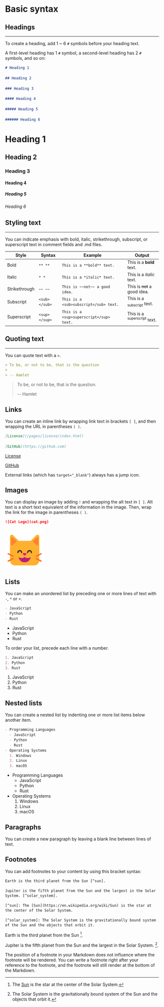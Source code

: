 # Basic syntax

## Headings

---

To create a heading, add 1 ~ 6 `#` symbols before your heading text.

A first-level heading has 1 `#` symbol, a second-level heading has 2 `#` symbols, and so on:

```markdown
# Heading 1

## Heading 2

### Heading 3

#### Heading 4

##### Heading 5

###### Heading 6
```

# Heading 1

## Heading 2

### Heading 3

#### Heading 4

##### Heading 5

###### Heading 6

## Styling text

---

You can indicate emphasis with bold, italic, strikethrough, subscript, or superscript text in comment fields and .md files.

| Style         | Syntax         | Example                                  | Output                                 |
|---------------|----------------|------------------------------------------|----------------------------------------|
| Bold          | `** **`        | `This is a **bold** text.`               | This is a **bold** text.               |
| Italic        | `* *`          | `This is a *italic* text.`               | This is a *italic* text.               |
| Strikethrough | `~~ ~~`        | `This is ~~not~~ a good idea.`           | This is ~~not~~ a good idea.           |
| Subscript     | `<sub> </sub>` | `This is a <sub>subscript</sub> text.`   | This is a <sub>subscript</sub> text.   |
| Superscript   | `<sup> </sup>` | `This is a <sup>superscript</sup> text.` | This is a <sup>superscript</sup> text. |

## Quoting text

---

You can quote text with a `>`.

```markdown
> To be, or not to be, that is the question
> 
> -- Hamlet
```

> To be, or not to be, that is the question.
> 
> -- Hamlet

## Links

You can create an inline link by wrapping link text in brackets `[ ]`, and then wrapping the URL in parentheses `( )`.

```markdown
[License](/pages/license/index.html)

[GitHub](https://github.com)
```

[License](/pages/license/index.html)

[GitHub](https://github.com)

External links (which has `target="_blank"`) always has a jump icon.

## Images

You can display an image by adding `!` and wrapping the alt text in `[ ]`. Alt text is a short text equivalent of the information in the image. Then, wrap the link for the image in parentheses `( )`.

```markdown
![Cat Logo](cat.png)
```

![Cat Logo](cat.png)

## Lists

You can make an unordered list by preceding one or more lines of text with `-`, `*` or `+`.

```markdown
- JavaScript
- Python
- Rust
```

- JavaScript
- Python
- Rust

To order your list, precede each line with a number.

```markdown
1. JavaScript
2. Python
3. Rust
```

1. JavaScript
2. Python
3. Rust

## Nested lists

You can create a nested list by indenting one or more list items below another item.

```markdown
- Programming Languages
  - JavaScript
  - Python
  - Rust
- Operating Systems
  1. Windows
  2. Linux
  3. macOS
```

- Programming Languages
  - JavaScript
  - Python
  - Rust
- Operating Systems
  1. Windows
  2. Linux
  3. macOS

## Paragraphs

You can create a new paragraph by leaving a blank line between lines of text.

## Footnotes

You can add footnotes to your content by using this bracket syntax:

```text
Earth is the third planet from the Sun [^sun].

Jupiter is the fifth planet from the Sun and the largest in the Solar System. [^solar_system].

[^sun]: The [Sun](https://en.wikipedia.org/wiki/Sun) is the star at the center of the Solar System.

[^solar_system]: The Solar System is the gravitationally bound system of the Sun and the objects that orbit it.
```

Earth is the third planet from the Sun [^sun].

Jupiter is the fifth planet from the Sun and the largest in the Solar System. [^solar_system].

[^sun]: The [Sun](https://en.wikipedia.org/wiki/Sun) is the star at the center of the Solar System.

[^solar_system]: The Solar System is the gravitationally bound system of the Sun and the objects that orbit it.

The position of a footnote in your Markdown does not influence where the footnote will be rendered. You can write a footnote right after your reference to the footnote, and the footnote will still render at the bottom of the Markdown.
